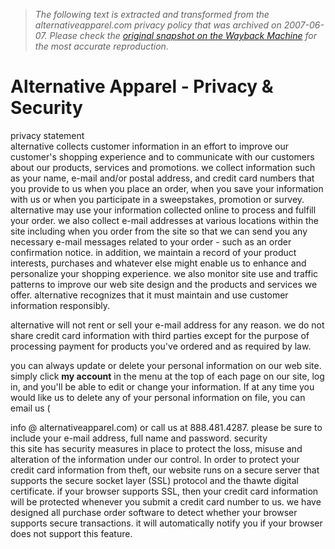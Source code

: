 > *The following text is extracted and transformed from the alternativeapparel.com privacy policy that was archived on 2007-06-07. Please check the [original snapshot on the Wayback Machine](https://web.archive.org/web/20070607105918id_/http%3A//www.alternativeapparel.com/default.aspx%3Fid%3D21) for the most accurate reproduction.*

# Alternative Apparel - Privacy & Security

privacy statement   
alternative collects customer information in an effort to improve our customer's shopping experience and to communicate with our customers about our products, services and promotions. we collect information such as your name, e-mail and/or postal address, and credit card numbers that you provide to us when you place an order, when you save your information with us or when you participate in a sweepstakes, promotion or survey. alternative may use your information collected online to process and fulfill your order. we also collect e-mail addresses at various locations within the site including when you order from the site so that we can send you any necessary e-mail messages related to your order - such as an order confirmation notice. in addition, we maintain a record of your product interests, purchases and whatever else might enable us to enhance and personalize your shopping experience. we also monitor site use and traffic patterns to improve our web site design and the products and services we offer. alternative recognizes that it must maintain and use customer information responsibly. 

alternative will not rent or sell your e-mail address for any reason. we do not share credit card information with third parties except for the purpose of processing payment for products you've ordered and as required by law. 

you can always update or delete your personal information on our web site. simply click **my account** in the menu at the top of each page on our site, log in, and you'll be able to edit or change your information. If at any time you would like us to delete any of your personal information on file, you can email us (

info @ alternativeapparel.com) or call us at 888.481.4287. please be sure to include your e-mail address, full name and password. security   
this site has security measures in place to protect the loss, misuse and alteration of the information under our control. In order to protect your credit card information from theft, our website runs on a secure server that supports the secure socket layer (SSL) protocol and the thawte digital certificate. if your browser supports SSL, then your credit card information will be protected whenever you submit a credit card number to us. we have designed all purchase order software to detect whether your browser supports secure transactions. it will automatically notify you if your browser does not support this feature.   

